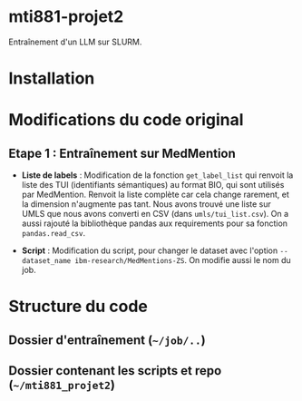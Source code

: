 # mti881-projet2

Entraînement d'un LLM sur SLURM. 



# Installation 

#  Modifications du code original

## Etape 1 : Entraînement sur MedMention 



- **Liste de labels** : Modification de la fonction `get_label_list` qui renvoit la liste des TUI (identifiants sémantiques) au format BIO, qui sont utilisés par MedMention. Renvoit la liste complète car cela change rarement, et la dimension n'augmente pas tant. Nous avons trouvé une liste sur UMLS que nous avons converti en CSV (dans `umls/tui_list.csv`). On a aussi rajouté la bibliothèque pandas aux requirements pour sa fonction `pandas.read_csv`. 

- **Script** : Modification du script, pour changer le dataset avec l'option `--dataset_name ibm-research/MedMentions-ZS`. On modifie aussi le nom du job. 


# Structure du code 

## Dossier d'entraînement (`~/job/..`)

## Dossier contenant les scripts et repo (`~/mti881_projet2`)


